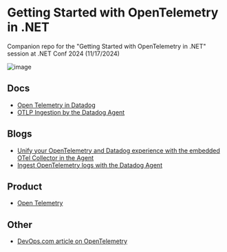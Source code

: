 # Getting Started with OpenTelemetry in .NET 
Companion repo for the "Getting Started with OpenTelemetry in .NET" session at .NET Conf 2024 (11/17/2024)

![image](https://github.com/user-attachments/assets/5e680139-51ba-4b47-b222-3884dd5c06c8)

## Docs
- [Open Telemetry in Datadog](https://docs.datadoghq.com/opentelemetry/)
- [OTLP Ingestion by the Datadog Agent](https://docs.datadoghq.com/opentelemetry/interoperability/otlp_ingest_in_the_agent/?tab=host)

## Blogs
- [Unify your OpenTelemetry and Datadog experience with the embedded OTel Collector in the Agent](https://www.datadoghq.com/blog/datadog-agent-with-otel-collector/)
- [Ingest OpenTelemetry logs with the Datadog Agent](https://www.datadoghq.com/blog/agent-otlp-log-ingestion/)

## Product
- [Open Telemetry](https://www.datadoghq.com/solutions/opentelemetry/)

## Other
- [DevOps.com article on OpenTelemetry](https://devops.com/building-an-open-source-observability-platform![image](https://github.com/user-attachments/assets/5c014cd4-3d60-4219-9868-b97bf3b41f15)
)
